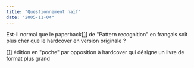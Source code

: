 ```yaml
---
title: "Questionnement naïf"
date: "2005-11-04"
---
```


Est-il normal que le paperback\[[1](#pnote-408-1)\] de "Pattern recognition" en français soit plus cher que le hardcover en version originale ?

\[[1](#rev-pnote-408-1)\] édition en "poche" par opposition à hardcover qui désigne un livre de format plus grand
